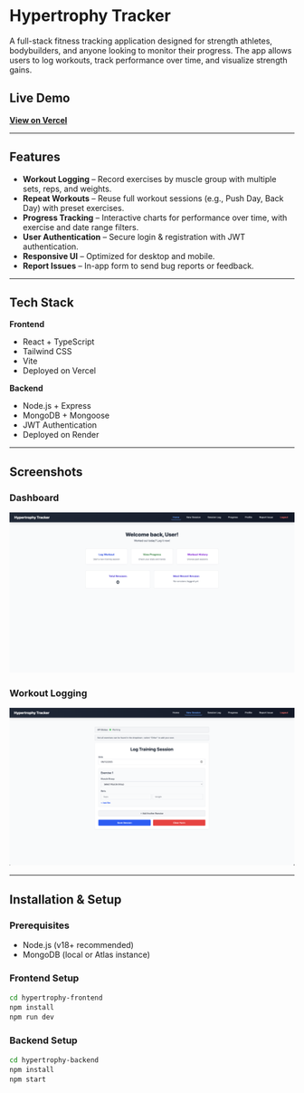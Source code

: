 # Hypertrophy Tracker

A full-stack fitness tracking application designed for strength athletes, bodybuilders, and anyone looking to monitor their progress. The app allows users to log workouts, track performance over time, and visualize strength gains.

## Live Demo
[**View on Vercel**](https://hypertrophytracker.vercel.app)  

---

## Features
- **Workout Logging** – Record exercises by muscle group with multiple sets, reps, and weights.
- **Repeat Workouts** – Reuse full workout sessions (e.g., Push Day, Back Day) with preset exercises.
- **Progress Tracking** – Interactive charts for performance over time, with exercise and date range filters.
- **User Authentication** – Secure login & registration with JWT authentication.
- **Responsive UI** – Optimized for desktop and mobile.
- **Report Issues** – In-app form to send bug reports or feedback.

---

## Tech Stack
**Frontend**  
- React + TypeScript  
- Tailwind CSS  
- Vite  
- Deployed on Vercel  

**Backend**  
- Node.js + Express  
- MongoDB + Mongoose  
- JWT Authentication  
- Deployed on Render  

---

## Screenshots

### Dashboard
![Dashboard Screenshot](screenshots/dashboard.png)

### Workout Logging
![Workout Logging Screenshot](screenshots/workout.png)

---

## Installation & Setup

### Prerequisites
- Node.js (v18+ recommended)
- MongoDB (local or Atlas instance)

### Frontend Setup
```bash
cd hypertrophy-frontend
npm install
npm run dev
```

### Backend Setup
```bash
cd hypertrophy-backend
npm install
npm start
```

